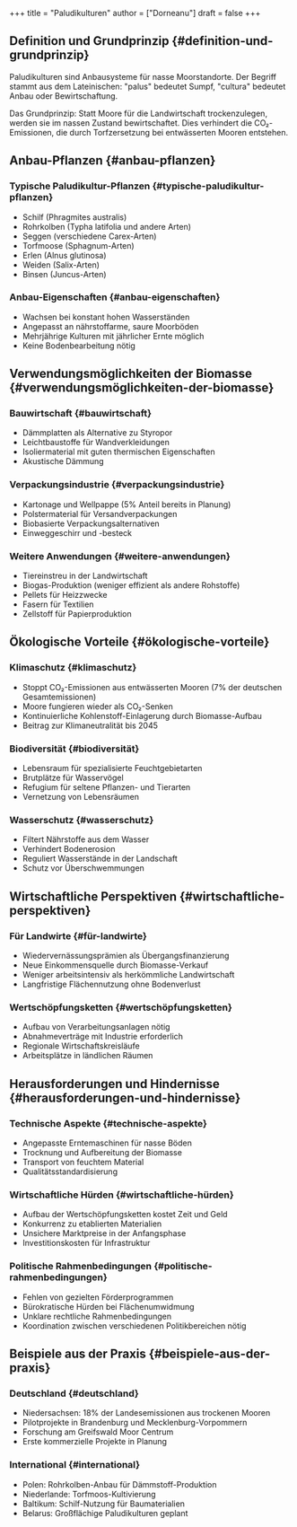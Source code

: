 +++
title = "Paludikulturen"
author = ["Dorneanu"]
draft = false
+++

## Definition und Grundprinzip {#definition-und-grundprinzip}

Paludikulturen sind Anbausysteme für nasse Moorstandorte. Der Begriff stammt aus
dem Lateinischen: "palus" bedeutet Sumpf, "cultura" bedeutet Anbau oder
Bewirtschaftung.

Das Grundprinzip: Statt Moore für die Landwirtschaft trockenzulegen, werden sie
im nassen Zustand bewirtschaftet. Dies verhindert die CO₂-Emissionen, die durch
Torfzersetzung bei entwässerten Mooren entstehen.


## Anbau-Pflanzen {#anbau-pflanzen}


### Typische Paludikultur-Pflanzen {#typische-paludikultur-pflanzen}

-   Schilf (Phragmites australis)
-   Rohrkolben (Typha latifolia und andere Arten)
-   Seggen (verschiedene Carex-Arten)
-   Torfmoose (Sphagnum-Arten)
-   Erlen (Alnus glutinosa)
-   Weiden (Salix-Arten)
-   Binsen (Juncus-Arten)


### Anbau-Eigenschaften {#anbau-eigenschaften}

-   Wachsen bei konstant hohen Wasserständen
-   Angepasst an nährstoffarme, saure Moorböden
-   Mehrjährige Kulturen mit jährlicher Ernte möglich
-   Keine Bodenbearbeitung nötig


## Verwendungsmöglichkeiten der Biomasse {#verwendungsmöglichkeiten-der-biomasse}


### Bauwirtschaft {#bauwirtschaft}

-   Dämmplatten als Alternative zu Styropor
-   Leichtbaustoffe für Wandverkleidungen
-   Isoliermaterial mit guten thermischen Eigenschaften
-   Akustische Dämmung


### Verpackungsindustrie {#verpackungsindustrie}

-   Kartonage und Wellpappe (5% Anteil bereits in Planung)
-   Polstermaterial für Versandverpackungen
-   Biobasierte Verpackungsalternativen
-   Einweggeschirr und -besteck


### Weitere Anwendungen {#weitere-anwendungen}

-   Tiereinstreu in der Landwirtschaft
-   Biogas-Produktion (weniger effizient als andere Rohstoffe)
-   Pellets für Heizzwecke
-   Fasern für Textilien
-   Zellstoff für Papierproduktion


## Ökologische Vorteile {#ökologische-vorteile}


### Klimaschutz {#klimaschutz}

-   Stoppt CO₂-Emissionen aus entwässerten Mooren (7% der deutschen Gesamtemissionen)
-   Moore fungieren wieder als CO₂-Senken
-   Kontinuierliche Kohlenstoff-Einlagerung durch Biomasse-Aufbau
-   Beitrag zur Klimaneutralität bis 2045


### Biodiversität {#biodiversität}

-   Lebensraum für spezialisierte Feuchtgebietarten
-   Brutplätze für Wasservögel
-   Refugium für seltene Pflanzen- und Tierarten
-   Vernetzung von Lebensräumen


### Wasserschutz {#wasserschutz}

-   Filtert Nährstoffe aus dem Wasser
-   Verhindert Bodenerosion
-   Reguliert Wasserstände in der Landschaft
-   Schutz vor Überschwemmungen


## Wirtschaftliche Perspektiven {#wirtschaftliche-perspektiven}


### Für Landwirte {#für-landwirte}

-   Wiedervernässungsprämien als Übergangsfinanzierung
-   Neue Einkommensquelle durch Biomasse-Verkauf
-   Weniger arbeitsintensiv als herkömmliche Landwirtschaft
-   Langfristige Flächennutzung ohne Bodenverlust


### Wertschöpfungsketten {#wertschöpfungsketten}

-   Aufbau von Verarbeitungsanlagen nötig
-   Abnahmeverträge mit Industrie erforderlich
-   Regionale Wirtschaftskreisläufe
-   Arbeitsplätze in ländlichen Räumen


## Herausforderungen und Hindernisse {#herausforderungen-und-hindernisse}


### Technische Aspekte {#technische-aspekte}

-   Angepasste Erntemaschinen für nasse Böden
-   Trocknung und Aufbereitung der Biomasse
-   Transport von feuchtem Material
-   Qualitätsstandardisierung


### Wirtschaftliche Hürden {#wirtschaftliche-hürden}

-   Aufbau der Wertschöpfungsketten kostet Zeit und Geld
-   Konkurrenz zu etablierten Materialien
-   Unsichere Marktpreise in der Anfangsphase
-   Investitionskosten für Infrastruktur


### Politische Rahmenbedingungen {#politische-rahmenbedingungen}

-   Fehlen von gezielten Förderprogrammen
-   Bürokratische Hürden bei Flächenumwidmung
-   Unklare rechtliche Rahmenbedingungen
-   Koordination zwischen verschiedenen Politikbereichen nötig


## Beispiele aus der Praxis {#beispiele-aus-der-praxis}


### Deutschland {#deutschland}

-   Niedersachsen: 18% der Landesemissionen aus trockenen Mooren
-   Pilotprojekte in Brandenburg und Mecklenburg-Vorpommern
-   Forschung am Greifswald Moor Centrum
-   Erste kommerzielle Projekte in Planung


### International {#international}

-   Polen: Rohrkolben-Anbau für Dämmstoff-Produktion
-   Niederlande: Torfmoos-Kultivierung
-   Baltikum: Schilf-Nutzung für Baumaterialien
-   Belarus: Großflächige Paludikulturen geplant
